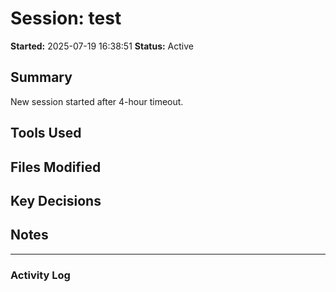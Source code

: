 # Session: test
**Started:** 2025-07-19 16:38:51
**Status:** Active

## Summary
New session started after 4-hour timeout.

## Tools Used

## Files Modified

## Key Decisions

## Notes

---

### Activity Log
